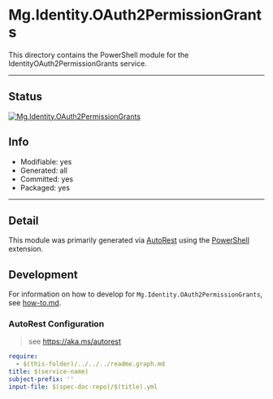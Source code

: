 <!-- region Generated -->
# Mg.Identity.OAuth2PermissionGrants
This directory contains the PowerShell module for the IdentityOAuth2PermissionGrants service.

---
## Status
[![Mg.Identity.OAuth2PermissionGrants](https://img.shields.io/powershellgallery/v/Mg.Identity.OAuth2PermissionGrants.svg?style=flat-square&label=Mg.Identity.OAuth2PermissionGrants "Mg.Identity.OAuth2PermissionGrants")](https://www.powershellgallery.com/packages/Mg.Identity.OAuth2PermissionGrants/)

## Info
- Modifiable: yes
- Generated: all
- Committed: yes
- Packaged: yes

---
## Detail
This module was primarily generated via [AutoRest](https://github.com/Azure/autorest) using the [PowerShell](https://github.com/Azure/autorest.powershell) extension.

## Development
For information on how to develop for `Mg.Identity.OAuth2PermissionGrants`, see [how-to.md](how-to.md).
<!-- endregion -->

### AutoRest Configuration

> see https://aka.ms/autorest

``` yaml
require:
  - $(this-folder)/../../../readme.graph.md
title: $(service-name)
subject-prefix: ''
input-file: $(spec-doc-repo)/$(title).yml
```
